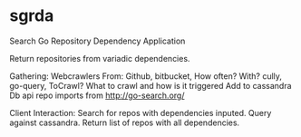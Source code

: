 # sgrda

Search Go Repository Dependency Application 

Return repositories from variadic dependencies.


Gathering: Webcrawlers
    From: Github, bitbucket,
    How often?
    With? cully, go-query, 
    ToCrawl? What to crawl and how is it triggered
    Add to cassandra Db
    api repo imports from  http://go-search.org/ 


Client Interaction:
    Search for repos with dependencies inputed. 
    Query against cassandra. 
    Return list of repos with all dependencies.